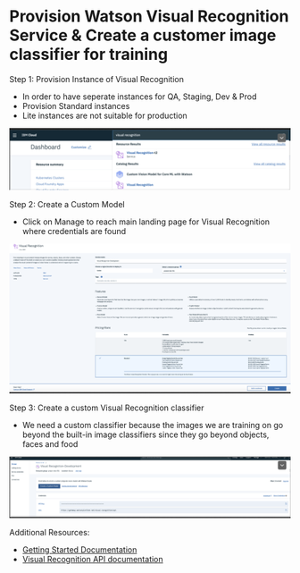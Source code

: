 # Provision Watson Visual Recognition Service & Create a customer image classifier for training


Step 1: Provision Instance of Visual Recognition
- In order to have seperate instances for QA, Staging, Dev & Prod
- Provision Standard instances
- Lite instances are not suitable for production

![test](https://github.com/bmguillo/VisualRecognition/blob/master/img/pic1.png)

Step 2: Create a Custom Model
- Click on Manage to reach main landing page for Visual Recognition where credentials are found

![test](https://github.com/bmguillo/VisualRecognition/blob/master/img/pic2.png)


Step 3: Create a custom Visual Recognition classifier
- We need a custom classifier because the images we are training on go beyond the built-in image classifiers since they go beyond objects, faces and food

![test](https://github.com/bmguillo/VisualRecognition/blob/master/img/pic3.png)






Additional Resources:
- [Getting Started Documentation](https://cloud.ibm.com/services/watson-vision-combined/crn%3Av1%3Abluemix%3Apublic%3Awatson-vision-combined%3Aus-south%3Aa%2F7d079bae5542b868586749125bad3e5b%3A719b0d28-22c9-489c-ae7b-2bfab84a857b%3A%3A?paneId=gettingStarted&new=true)
- [Visual Recognition API documentation](https://cloud.ibm.com/apidocs/visual-recognition)



